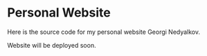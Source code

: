 # Personal Website

Here is the source code for my personal website Georgi Nedyalkov.

Website will be deployed soon.
